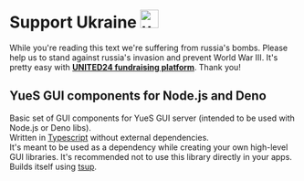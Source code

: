 # Support Ukraine <img alt="ukraine" height="32" width="32" src="https://github.githubassets.com/images/icons/emoji/unicode/1f1fa-1f1e6.png">

While you're reading this text we're suffering from russia's bombs. Please help us to stand against russia's invasion and prevent World War III. It's pretty easy with **[UNITED24 fundraising platform](https://u24.gov.ua/)**. Thank you!

## YueS GUI components for Node.js and Deno

Basic set of GUI components for YueS GUI server (intended to be used with Node.js or Deno libs).  
Written in [Typescript](https://www.typescriptlang.org) without external dependencies.  
It's meant to be used as a dependency while creating your own high-level GUI libraries. It's recommended not to use this library directly in your apps.  
Builds itself using [tsup](https://tsup.egoist.dev).
